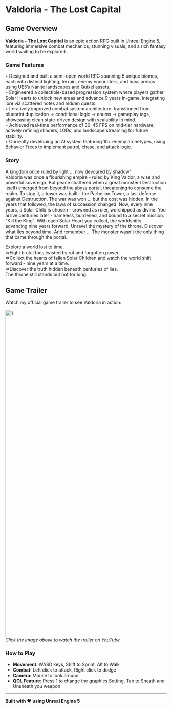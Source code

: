 # Valdoria - The Lost Capital

## Game Overview

**Valdoria - The Lost Capital** is an epic action RPG built in Unreal Engine 5, featuring immersive combat mechanics, stunning visuals, and a rich fantasy world waiting to be explored.

### Game Features
 ◦ Designed and built a semi-open world RPG spanning 5 unique biomes, each with distinct lighting, terrain, enemy
 encounters, and boss arenas using UE5’s Nanite landscapes and Quixel assets.  
 ◦ Engineered a collectible-based progression system where players gather Solar Hearts to unlock new areas and
 advance 9 years in-game, integrating lore via scattered notes and hidden quests.  
 ◦ Iteratively improved combat system architecture: transitioned from blueprint duplication → conditional logic →
 enums → gameplay tags, showcasing clean state-driven design with scalability in mind.  
 ◦ Achieved real-time performance of 30–45 FPS on mid-tier hardware; actively refining shaders, LODs, and
 landscape streaming for future stability.  
 ◦ Currently developing an AI system featuring 10+ enemy archetypes, using Behavior Trees to implement
 patrol, chase, and attack logic.

### Story
A kingdom once ruled by light ... now devoured by shadow"  
Valdoria was once a flourishing empire - ruled by King Valdor, a wise and powerful sovereign. But peace shattered when a great monster (Destruction itself) emerged from beyond the abyss portal, threatening to consume the realm.
To stop it, a tower was built - the Parhelion Tower, a last defense against Destruction. The war was won ... but the cost was hidden. In the years that followed, the laws of succession changed. Now, every nine years, a
Solar Child is chosen - crowned as ruler,
worshipped as divine. 
You arrive centuries later - nameless, burdened, and bound to a secret mission: "Kill the King". With each Solar Heart you collect, the worldshifts - advancing nine years forward.
Unravel the mystery of the throne. Discover what lies beyond time. And remember ...
The monster wasn't the only thing that came through the portal.

Explore a world lost to time.  
=>Fight brutal foes twisted by rot and forgotten power.  
=>Collect the hearts of fallen Solar Children and watch the world shift forward - nine years at a time.  
=>Discover the truth hidden beneath centuries of lies.  
The throne still stands but not for long.

## Game Trailer

Watch my official game trailer to see Valdoria in action:

[<img width="1920" height="1020" alt="1" src="https://github.com/user-attachments/assets/e0a39a03-e198-44b9-9ce2-93d5bd0413a9" />
](https://youtu.be/4_1ashWP79E)
*Click the image above to watch the trailer on YouTube*

### How to Play
- **Movement**: WASD keys, Shift to Sprint, Alt to Walk
- **Combat**: Left click to attack, Right click to dodge
- **Camera**: Mouse to look around
- **QOL Feature**: Press 1 to change the graphics Setting, Tab to Sheath and Unsheath you weapon

---
**Built with ❤️ using Unreal Engine 5**


